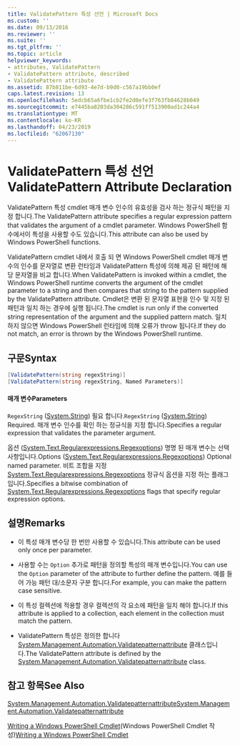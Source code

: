 ```yaml
---
title: ValidatePattern 특성 선언 | Microsoft Docs
ms.custom: ''
ms.date: 09/13/2016
ms.reviewer: ''
ms.suite: ''
ms.tgt_pltfrm: ''
ms.topic: article
helpviewer_keywords:
- attributes, ValidatePattern
- ValidatePattern attribute, described
- ValidatePattern attribute
ms.assetid: 87b811be-6d93-4e7d-b9d0-c567a19bb0ef
caps.latest.revision: 13
ms.openlocfilehash: 5edcb65a6fbe1cb2fe2d0efe3f763fb84628b049
ms.sourcegitcommit: e7445ba8203da304286c591ff513900ad1c244a4
ms.translationtype: MT
ms.contentlocale: ko-KR
ms.lasthandoff: 04/23/2019
ms.locfileid: "62067130"
---
```

# <a name="validatepattern-attribute-declaration"></a><span data-ttu-id="1a952-102">ValidatePattern 특성 선언</span><span class="sxs-lookup"><span data-stu-id="1a952-102">ValidatePattern Attribute Declaration</span></span>

<span data-ttu-id="1a952-103">ValidatePattern 특성 cmdlet 매개 변수 인수의 유효성을 검사 하는 정규식 패턴을 지정 합니다.</span><span class="sxs-lookup"><span data-stu-id="1a952-103">The ValidatePattern attribute specifies a regular expression pattern that validates the argument of a cmdlet parameter.</span></span> <span data-ttu-id="1a952-104">Windows PowerShell 함수에서이 특성을 사용할 수도 있습니다.</span><span class="sxs-lookup"><span data-stu-id="1a952-104">This attribute can also be used by Windows PowerShell functions.</span></span>

<span data-ttu-id="1a952-105">ValidatePattern cmdlet 내에서 호출 되 면 Windows PowerShell cmdlet 매개 변수의 인수를 문자열로 변환 런타임과 ValidatePattern 특성에 의해 제공 된 패턴에 해당 문자열을 비교 합니다.</span><span class="sxs-lookup"><span data-stu-id="1a952-105">When ValidatePattern is invoked within a cmdlet, the Windows PowerShell runtime converts the argument of the cmdlet parameter to a string and then compares that string to the pattern supplied by the ValidatePattern attribute.</span></span> <span data-ttu-id="1a952-106">Cmdlet은 변환 된 문자열 표현을 인수 및 지정 된 패턴과 일치 하는 경우에 실행 됩니다.</span><span class="sxs-lookup"><span data-stu-id="1a952-106">The cmdlet is run only if the converted string representation of the argument and the supplied pattern match.</span></span> <span data-ttu-id="1a952-107">일치 하지 않으면 Windows PowerShell 런타임에 의해 오류가 throw 됩니다.</span><span class="sxs-lookup"><span data-stu-id="1a952-107">If they do not match, an error is thrown by the Windows PowerShell runtime.</span></span>

## <a name="syntax"></a><span data-ttu-id="1a952-108">구문</span><span class="sxs-lookup"><span data-stu-id="1a952-108">Syntax</span></span>

```csharp
[ValidatePattern(string regexString)]
[ValidatePattern(string regexString, Named Parameters)]
```

#### <a name="parameters"></a><span data-ttu-id="1a952-109">매개 변수</span><span class="sxs-lookup"><span data-stu-id="1a952-109">Parameters</span></span>

<span data-ttu-id="1a952-110">`RegexString` ([System.String](/dotnet/api/System.String)) 필요 합니다.</span><span class="sxs-lookup"><span data-stu-id="1a952-110">`RegexString` ([System.String](/dotnet/api/System.String)) Required.</span></span> <span data-ttu-id="1a952-111">매개 변수 인수를 확인 하는 정규식을 지정 합니다.</span><span class="sxs-lookup"><span data-stu-id="1a952-111">Specifies a regular expression that validates the parameter argument.</span></span>

<span data-ttu-id="1a952-112">옵션 ([System.Text.Regularexpressions.Regexoptions](/dotnet/api/System.Text.RegularExpressions.RegexOptions)) 명명 된 매개 변수는 선택 사항입니다.</span><span class="sxs-lookup"><span data-stu-id="1a952-112">Options ([System.Text.Regularexpressions.Regexoptions](/dotnet/api/System.Text.RegularExpressions.RegexOptions)) Optional named parameter.</span></span> <span data-ttu-id="1a952-113">비트 조합을 지정 [System.Text.Regularexpressions.Regexoptions](/dotnet/api/System.Text.RegularExpressions.RegexOptions) 정규식 옵션을 지정 하는 플래그입니다.</span><span class="sxs-lookup"><span data-stu-id="1a952-113">Specifies a bitwise combination of [System.Text.Regularexpressions.Regexoptions](/dotnet/api/System.Text.RegularExpressions.RegexOptions) flags that specify regular expression options.</span></span>

## <a name="remarks"></a><span data-ttu-id="1a952-114">설명</span><span class="sxs-lookup"><span data-stu-id="1a952-114">Remarks</span></span>

- <span data-ttu-id="1a952-115">이 특성 매개 변수당 한 번만 사용할 수 있습니다.</span><span class="sxs-lookup"><span data-stu-id="1a952-115">This attribute can be used only once per parameter.</span></span>

- <span data-ttu-id="1a952-116">사용할 수는 `Option` 추가로 패턴을 정의할 특성의 매개 변수입니다.</span><span class="sxs-lookup"><span data-stu-id="1a952-116">You can use the `Option` parameter of the attribute to further define the pattern.</span></span> <span data-ttu-id="1a952-117">예를 들어 가능 패턴 대/소문자 구분 합니다.</span><span class="sxs-lookup"><span data-stu-id="1a952-117">For example, you can make the pattern case sensitive.</span></span>

- <span data-ttu-id="1a952-118">이 특성 컬렉션에 적용할 경우 컬렉션의 각 요소에 패턴을 일치 해야 합니다.</span><span class="sxs-lookup"><span data-stu-id="1a952-118">If this attribute is applied to a collection, each element in the collection must match the pattern.</span></span>

- <span data-ttu-id="1a952-119">ValidatePattern 특성은 정의한 합니다 [System.Management.Automation.Validatepatternattribute](/dotnet/api/System.Management.Automation.ValidatePatternAttribute) 클래스입니다.</span><span class="sxs-lookup"><span data-stu-id="1a952-119">The ValidatePattern attribute is defined by the [System.Management.Automation.Validatepatternattribute](/dotnet/api/System.Management.Automation.ValidatePatternAttribute) class.</span></span>

## <a name="see-also"></a><span data-ttu-id="1a952-120">참고 항목</span><span class="sxs-lookup"><span data-stu-id="1a952-120">See Also</span></span>

[<span data-ttu-id="1a952-121">System.Management.Automation.Validatepatternattribute</span><span class="sxs-lookup"><span data-stu-id="1a952-121">System.Management.Automation.Validatepatternattribute</span></span>](/dotnet/api/System.Management.Automation.ValidatePatternAttribute)

<span data-ttu-id="1a952-122">[Writing a Windows PowerShell Cmdlet](./writing-a-windows-powershell-cmdlet.md)(Windows PowerShell Cmdlet 작성)</span><span class="sxs-lookup"><span data-stu-id="1a952-122">[Writing a Windows PowerShell Cmdlet](./writing-a-windows-powershell-cmdlet.md)</span></span>
